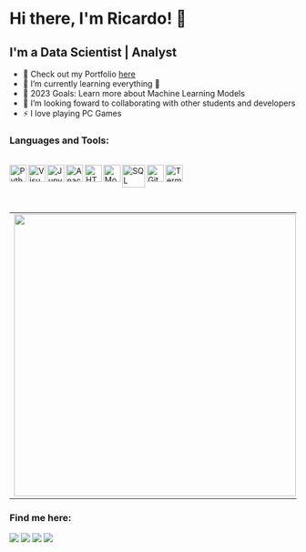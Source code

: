 # Hi there, I'm Ricardo! 👋

## I'm a Data Scientist | Analyst

- 🔭 Check out my Portfolio [here](https://ricardoffdev.github.io/portfolio_projetos/)
- 🌱 I’m currently learning everything 🤣
- 🥅 2023 Goals: Learn more about Machine Learning Models
- 👯 I’m looking foward to collaborating with other students and developers
- ⚡ I love playing PC Games

### Languages and Tools:
<div style="display: inline_block"><br>
  <img align="left" alt="Python" width="30" src="https://cdn-icons-png.flaticon.com/512/5968/5968350.png"> 
  <img align="left" alt="Visual Studio Code" width="30" src="https://cdn.jsdelivr.net/gh/devicons/devicon/icons/vscode/vscode-original.svg">
  <img align="left" alt="Jupyter" width="30" src="https://upload.wikimedia.org/wikipedia/commons/thumb/3/38/Jupyter_logo.svg/1200px-Jupyter_logo.svg.png">
  <img align="left" alt="Anaconda" width="30" src="https://img.icons8.com/fluent/600/000000/anaconda--v2.png">
  <img align="left" alt="HTML5" width="30" src="https://cdn-icons-png.flaticon.com/512/1216/1216733.png">
  <img align="left" alt="MongoDB" width="30" src="https://w7.pngwing.com/pngs/956/695/png-transparent-mongodb-original-wordmark-logo-icon-thumbnail.png">
  <img align="left" alt="SQL" width="40" src="https://www.clipartmax.com/png/middle/243-2432711_azure-sql-database-icon.png">
  <img align="left" alt="Git" width="30" src="https://cdn.jsdelivr.net/gh/devicons/devicon/icons/git/git-original.svg">
  <img align="left" alt="Terminal" width="30" src="https://cdn-icons-png.flaticon.com/512/6528/6528610.png">  
</div>
<br>
</br>
<br>
</br>
<center>
<table>
  <tr>
      <td><img width="495px" align="left" src="https://github-readme-stats-seven-alpha-82.vercel.app/api?username=ricardoffdev&theme=dark" /></td>  
      <td><img width="400px" align="left" src="https://github-readme-stats-seven-alpha-82.vercel.app/api/top-langs/?username=ricardoffdev&hide=html&layout=compact&theme=dark" /></td>
  </tr>   
</table>
</center>

### Find me here:

<div> 
  <a href="https://www.linkedin.com/in/ricardoffdev" target="_blank"><img src="https://img.shields.io/badge/-LinkedIn-%230077B5?style=for-the-badge&logo=linkedin&logoColor=white" target="_blank"></a>
  <a href = "mailto:ricardoffdev@gmail.com"><img src="https://img.shields.io/badge/-Gmail-%23333?style=for-the-badge&logo=gmail&logoColor=white" target="_blank"></a>
  <a href="https://discord.gg/hMYtvkZDhn" target="_blank"><img src="https://img.shields.io/badge/Discord-7289DA?style=for-the-badge&logo=discord&logoColor=white" target="_blank"></a> 
  <a href="https://instagram.com/riffernandes" target="_blank"><img src="https://img.shields.io/badge/-Instagram-%23E4405F?style=for-the-badge&logo=instagram&logoColor=white" target="_blank"></a>
</div>
